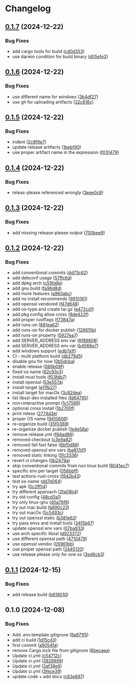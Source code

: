# Changelog

## [0.1.7](https://github.com/opsplane-services/am2am/compare/v0.1.6...v0.1.7) (2024-12-22)


### Bug Fixes

* add cargo tools for build ([cd0d353](https://github.com/opsplane-services/am2am/commit/cd0d35381a4c4496e1936a1da49560473f5a6b83))
* use darwin condition for build binary ([d05efe3](https://github.com/opsplane-services/am2am/commit/d05efe3612fb7d56f902d54e971f456a8cc3b817))

## [0.1.6](https://github.com/opsplane-services/am2am/compare/v0.1.5...v0.1.6) (2024-12-22)


### Bug Fixes

* use different name for windows ([3b4df27](https://github.com/opsplane-services/am2am/commit/3b4df275f06f6d4334c9ca90c80498f3a8983739))
* use gh for uploading artifacts ([32c616c](https://github.com/opsplane-services/am2am/commit/32c616c2115422659d11218a7798b25c37fabc7d))

## [0.1.5](https://github.com/opsplane-services/am2am/compare/v0.1.4...v0.1.5) (2024-12-22)


### Bug Fixes

* indent ([2c8f9e7](https://github.com/opsplane-services/am2am/commit/2c8f9e77d0a3400603672027fa5ae63cdf478c66))
* update release artifacts ([1bebf90](https://github.com/opsplane-services/am2am/commit/1bebf909708051c19b1f57ea5bcdb121606e8caf))
* use proper artifact name in the expression ([f031479](https://github.com/opsplane-services/am2am/commit/f03147904c40b2c51cd62db7046a3f5b65af4469))

## [0.1.4](https://github.com/opsplane-services/am2am/compare/v0.1.3...v0.1.4) (2024-12-22)


### Bug Fixes

* releas-please referenced wrongly ([3eee0c6](https://github.com/opsplane-services/am2am/commit/3eee0c600a69ffc5b2d79835d6b83f1a4fff8365))

## [0.1.3](https://github.com/opsplane-services/am2am/compare/v0.1.2...v0.1.3) (2024-12-22)


### Bug Fixes

* add missing release-please output ([700bee9](https://github.com/opsplane-services/am2am/commit/700bee9ae72e700c95154e7b7710888ea9e112b0))

## [0.1.2](https://github.com/opsplane-services/am2am/compare/v0.1.1...v0.1.2) (2024-12-22)


### Bug Fixes

* add conventional commits ([dd73c62](https://github.com/opsplane-services/am2am/commit/dd73c627f0d9481647381af1e80e430f8cb8f8d4))
* add debconf usage ([57ffc6d](https://github.com/opsplane-services/am2am/commit/57ffc6da6e37f3d465bbc298aad84d9dd550a497))
* add dpkg arch ([c59fa8e](https://github.com/opsplane-services/am2am/commit/c59fa8e771c54dcf3b923a53c4f52c7c916dbb8a))
* add gnu build ([fa96d8d](https://github.com/opsplane-services/am2am/commit/fa96d8da39b9fcc7a023895626d9695edce6d63f))
* add more features ([a960abc](https://github.com/opsplane-services/am2am/commit/a960abc193006c2eda66c9e62eae126c3483b261))
* add no install recommends ([9910161](https://github.com/opsplane-services/am2am/commit/991016144b7a73dc95bd729a6fe26415410379e3))
* add openssl vendored ([f47d648](https://github.com/opsplane-services/am2am/commit/f47d6486563a9f52689a0a0deabfa49a74ab6623))
* add os-type and create tar.gz ([e472cd1](https://github.com/opsplane-services/am2am/commit/e472cd1e9eb283bca87fc861d596bc641e79a1b1))
* add pkg config allow cross ([8de422f](https://github.com/opsplane-services/am2am/commit/8de422f6c52c49200e96412d7765075cc1414e7a))
* add proper rustflags ([f73847a](https://github.com/opsplane-services/am2am/commit/f73847af7fe407bf39471cec32b0fcc1896026b2))
* add runs-on ([881ea62](https://github.com/opsplane-services/am2am/commit/881ea62a10c85c3b623e44e5b0cc66bade16f0ef))
* add runs-on for docker publish ([126615b](https://github.com/opsplane-services/am2am/commit/126615b1f9d747460a067cf9091236b4dcb79beb))
* add runs-on property ([5927ea7](https://github.com/opsplane-services/am2am/commit/5927ea73bc4e0fbfc1a35e681542c881bb0d6f0c))
* add SERVER_ADDRESS env var ([6f88808](https://github.com/opsplane-services/am2am/commit/6f888080cb6b15f509718077d98970b27fe7ebd2))
* add SERVER_ADDRESS env var ([b4566e7](https://github.com/opsplane-services/am2am/commit/b4566e7d298c43e7337a2442b6f6013796767e81))
* add windows support ([edb7a1f](https://github.com/opsplane-services/am2am/commit/edb7a1f081a2cc814389f7954a2e297e707948de))
* CI - multi platform build ([db279d5](https://github.com/opsplane-services/am2am/commit/db279d508209ea69fbbe364a850ba0c7e0a03c98))
* disable gnu for now ([0b5dcba](https://github.com/opsplane-services/am2am/commit/0b5dcba290f33dee338d8e5449202988b55a539e))
* enable release ([066b09f](https://github.com/opsplane-services/am2am/commit/066b09f67da93c441fbc2234c06690689cbad245))
* fixed os name ([62c93c5](https://github.com/opsplane-services/am2am/commit/62c93c59e3d144fc46bc6dfa44b6d1fcee8420bc))
* install musl tools ([f03fdb7](https://github.com/opsplane-services/am2am/commit/f03fdb77d65a1a81bad1c8adcb628179860534ef))
* install openssl ([53e557a](https://github.com/opsplane-services/am2am/commit/53e557a7ee7acdbb9989b4bb255f2c4f963f8d8e))
* install target ([e11fb27](https://github.com/opsplane-services/am2am/commit/e11fb2718eb3949d758e3e0b2e73085eeaf91859))
* install target for macOs ([3c82dea](https://github.com/opsplane-services/am2am/commit/3c82dea0129653c1109d583600d1b36f0effb965))
* list libssl-dev installed files ([fd64795](https://github.com/opsplane-services/am2am/commit/fd64795d54dea60dbfa3288069e886afc185e264))
* non=interactive prompt ([1c17589](https://github.com/opsplane-services/am2am/commit/1c1758959f37b6efc3874d2d15791d321786bd8d))
* optional cross install ([1b2700f](https://github.com/opsplane-services/am2am/commit/1b2700fd6e7a0c4b2cc2fa79577a5bf85eb28221))
* print relese ([2774d3e](https://github.com/opsplane-services/am2am/commit/2774d3ec2553bebbe79bf3d62da5bb12f96ab4ce))
* proper OS name ([9410606](https://github.com/opsplane-services/am2am/commit/9410606c7590cd654135f6bf9f9c2af1fd1b72be))
* re-organize build ([35f0389](https://github.com/opsplane-services/am2am/commit/35f038940d2927d686c4678b518900ef2f42043c))
* re-organize docker publish ([1e4e58a](https://github.com/opsplane-services/am2am/commit/1e4e58afebf529bfae9099fed8675b95500a18c5))
* remove release.yml ([f84ad86](https://github.com/opsplane-services/am2am/commit/f84ad868af754581606be566166d21536dc20ad0))
* removed checkout ([c3e9a82](https://github.com/opsplane-services/am2am/commit/c3e9a822ea873add17dab811c8639571b8565411))
* removed fail fast false ([6bf0d88](https://github.com/opsplane-services/am2am/commit/6bf0d88d0a06668ff431ddd8dcaa25d8419d4a04))
* removed openssl env vars ([be817d1](https://github.com/opsplane-services/am2am/commit/be817d1ebc79ec555c5795acc474d8b07d7eface))
* removed static linking ([5fc3336](https://github.com/opsplane-services/am2am/commit/5fc333658e442cc5c80ffd32d6a518ab35e1be7b))
* revert ci changes ([0b2479a](https://github.com/opsplane-services/am2am/commit/0b2479ac4980bb8e5fc08308fb5c47a34f3f5a9d))
* skip conventional commits from non linux build ([8041ec7](https://github.com/opsplane-services/am2am/commit/8041ec73e2477c4e40a522ba9efe4c0f2feea265))
* specific env per target ([056bbff](https://github.com/opsplane-services/am2am/commit/056bbff702d4f2acc14dd944d495693582682208))
* test actions-rust-cross ([f842b43](https://github.com/opsplane-services/am2am/commit/f842b437df650973101a3449885000967722ae48))
* test os-name ([dd7d064](https://github.com/opsplane-services/am2am/commit/dd7d0645a8a84048facc2710af9b15ed4c3c701d))
* try apk ([0c2ff54](https://github.com/opsplane-services/am2am/commit/0c2ff549d54d42d8574ed3cafda1729d29ff0be1))
* try different approach ([2fa08b4](https://github.com/opsplane-services/am2am/commit/2fa08b4fe532da04ddabd69da0ea0833bb9b3d23))
* try old config ([48cd3a1](https://github.com/opsplane-services/am2am/commit/48cd3a1431f08078213fa1465cde17f3b27e8652))
* try only linux-gnu ([d0a76f6](https://github.com/opsplane-services/am2am/commit/d0a76f6146fbb8c374c0fdb8c5fa222b42f8cb34))
* try out mac build ([b890c23](https://github.com/opsplane-services/am2am/commit/b890c231231b8dbb725f40fcb6569974a8b9994b))
* try out macOs ([5c5493c](https://github.com/opsplane-services/am2am/commit/5c5493c1acc0484aebb282dc8f0de3ade14520f6))
* try out openssl static ([b381e62](https://github.com/opsplane-services/am2am/commit/b381e62346720defd07b95708c42eeb46fa7a2d4))
* try pass envs and install tools ([34f5b67](https://github.com/opsplane-services/am2am/commit/34f5b67a430890d84b180c7ab224ffc5c89d9d28))
* update openssl env vars ([07ba933](https://github.com/opsplane-services/am2am/commit/07ba933c6400cd23e96ac17d6f69f975ba3ce0ad))
* use arch specific libssl ([d923372](https://github.com/opsplane-services/am2am/commit/d923372dee6bb201695def5e30a05e0b84904c06))
* use different openssl path ([4710479](https://github.com/opsplane-services/am2am/commit/4710479b1660cf79e47aebc9c6dee67789fe37bf))
* use openssl vendor ([05961bb](https://github.com/opsplane-services/am2am/commit/05961bb972378681192ee0f837340ab670d392a7))
* use proper openssl path ([2445120](https://github.com/opsplane-services/am2am/commit/2445120c24f0a89365048b479be82ca096dd195e))
* use release please only for one os ([3ed6cb3](https://github.com/opsplane-services/am2am/commit/3ed6cb369976b9add1bbd404c437f04644c4c2cb))

## [0.1.1](https://github.com/opsplane-services/am2am/compare/v0.1.0...v0.1.1) (2024-12-15)


### Bug Fixes

* add release build ([b618010](https://github.com/opsplane-services/am2am/commit/b6180105a57bac9ee3153aec3acdfde48a514807))

## 0.1.0 (2024-12-08)


### Bug Fixes

* Add .env.template gitignore ([9a971f5](https://github.com/opsplane-services/am2am/commit/9a971f51b91aaeb9c466b2e10a8c33e3e8637667))
* add ci build ([1d15cd3](https://github.com/opsplane-services/am2am/commit/1d15cd3c8c18bd71815fa5717d82f14733542cc6))
* first commit ([a9054fa](https://github.com/opsplane-services/am2am/commit/a9054fa8630eccf3e13cce4157c8ee5222e5553e))
* remove Cargo.lock file from gitignore ([6becaea](https://github.com/opsplane-services/am2am/commit/6becaea92e26135f12de8e4a9f4f4597feaf3b37))
* Update ci.yml ([c54712c](https://github.com/opsplane-services/am2am/commit/c54712c5c601d0ed94fc3d3cb91392acc85b5cc7))
* Update ci.yml ([3828899](https://github.com/opsplane-services/am2am/commit/38288990ec62e71a71046b12b2900871a37b3b05))
* Update ci.yml ([3af39e6](https://github.com/opsplane-services/am2am/commit/3af39e63b3cd738eb3b797877e108e28edac56f4))
* Update ci.yml ([3fece39](https://github.com/opsplane-services/am2am/commit/3fece39c6db3a5e2dc7f27d4479ce575df186eaa))
* update code + add docs ([c63e897](https://github.com/opsplane-services/am2am/commit/c63e897d72006ed0ba491dbda1f94079733cbf6c))

